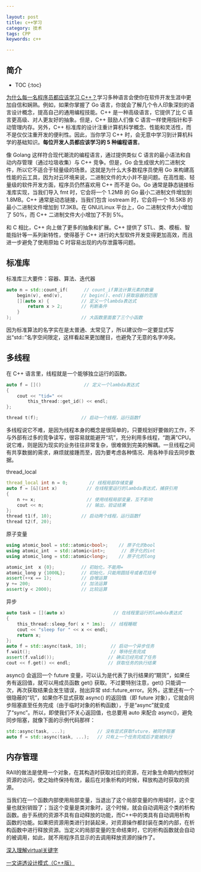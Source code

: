 ```yaml
---

layout: post
title: c++学习
category: 技术
tags: CPP
keywords: c++

---
```


## 简介

* TOC
{:toc}


[为什么每一名程序员都应该学习 C++？](https://mp.weixin.qq.com/s/3T2n3yfcHYANymteMZ_PZA)学习多种语言会使你在软件开发生涯中更加自信和娴熟。例如，如果你掌握了 Go 语言，你就会了解几个令人印象深刻的语言设计概念，提高自己的通用编程技能。C++ 是一种高级语言，它提供了比 C 语言更高级、对人更友好的抽象。但是，C++ 鼓励人们像 C 语言一样使用指针和手动管理内存。另外，C++ 标准库的设计注重计算机科学概念、性能和灵活性，而不是仅仅注重开发的便利性。因此，当你学习 C++ 时，会无意中学习到计算机科学的基础知识。**每位开发人员都应该学习的 5 种编程语言**。

像 Golang 这样符合现代潮流的编程语言，通过提供类似 C 语言的最小语法和自动内存管理（通过垃圾收集）与 C++ 竞争。但是，Go 会生成很大的二进制文件，所以它不适合于轻量级的场景。这就是为什么大多数程序员使用 Go 来构建高性能的云工具，因为对云环境来说，二进制文件的大小并不是问题。在高性能、轻量级的软件开发方面，程序员仍然喜欢用 C++ 而不是 Go。Go 通常是静态链接标准库实现，当我们导入 fmt 时，它会将一个 1.2MB 的 Go 最小二进制文件增加到 1.8MB。C++ 通常是动态链接，当我们包含 iostream 时，它会将一个 16.5KB 的最小二进制文件增加到 17.3KB。在 GNU/Linux 平台上，Go 二进制文件大小增加了 50%，而 C++ 二进制文件大小增加了不到 5%。

和 C 相比，C++ 向上做了更多的抽象和扩展。C++ 提供了 STL、类、模板、智能指针等一系列新特性，使得基于 C++ 进行的大型软件开发变得更加高效，而且进一步避免了使用原始 C 时容易出现的内存泄露等问题。

## 标准库

标准库三大要件：容器、算法、迭代器

```c++
auto n = std::count_if(      // count_if算法计算元素的数量
    begin(v), end(v),       // begin()、end()获取容器的范围
    [](auto x) {            // 定义一个lambda表达式
        return x > 2;       // 判断条件
    }
);                          // 大函数里面套了三个小函数
```

因为标准算法的名字实在是太普通、太常见了，所以建议你一定要显式写出“std::”名字空间限定，这样看起来更加醒目，也避免了无意的名字冲突。


## 多线程
在 C++ 语言里，线程就是一个能够独立运行的函数。

```c++
auto f = []()                // 定义一个lambda表达式
{
    cout << "tid=" <<
        this_thread::get_id() << endl;
};

thread t(f);                // 启动一个线程，运行函数f
```

多线程说它不难，是因为线程本身的概念是很简单的，只要规划好要做的工作，不与外部有过多的竞争读写，很容易就能避开“坑”，充分利用多线程，“跑满”CPU。说它难，则是因为现实的业务往往非常复杂，很难做到完美的解耦。一旦线程之间有共享数据的需求，麻烦就接踵而至，因为要考虑各种情况、用各种手段去同步数据。

thread_local
```c++
thread_local int n = 0;        // 线程局部存储变量
auto f = [&](int x)           // 在线程里运行的lambda表达式，捕获引用
{   
    n += x;                   // 使用线程局部变量，互不影响
    cout << n;                // 输出，验证结果
};  
thread t1(f, 10);           // 启动两个线程，运行函数f
thread t2(f, 20);
```

原子变量

```c++
using atomic_bool = std::atomic<bool>;    // 原子化的bool
using atomic_int  = std::atomic<int>;      // 原子化的int
using atomic_long = std::atomic<long>;    // 原子化的long

atomic_int  x {0};          // 初始化，不能用=
atomic_long y {1000L};      // 初始化，只能用圆括号或者花括号
assert(++x == 1);           // 自增运算
y += 200;                   // 加法运算
assert(y < 2000);           // 比较运算 
```
异步
```c++
auto task = [](auto x)                  // 在线程里运行的lambda表达式
{
    this_thread::sleep_for( x * 1ms);  // 线程睡眠
    cout << "sleep for " << x << endl;
    return x;
};
auto f = std::async(task, 10);         // 启动一个异步任务
f.wait();                              // 等待任务完成
assert(f.valid());                    // 确实已经完成了任务
cout << f.get() << endl;              // 获取任务的执行结果
```
async() 会返回一个 future 变量，可以认为是代表了执行结果的“期货”，如果任务有返回值，就可以用成员函数 get() 获取。不过要特别注意，get() 只能调一次，再次获取结果会发生错误，抛出异常 std::future_error。另外，这里还有一个很隐蔽的“坑”，如果你不显式获取 async() 的返回值（即 future 对象），它就会同步阻塞直至任务完成（由于临时对象的析构函数），于是“async”就变成了“sync”。所以，即使我们不关心返回值，也总要用 auto 来配合 async()，避免同步阻塞，就像下面的示例代码那样：
```c++
std::async(task, ...);            // 没有显式获取future，被同步阻塞
auto f = std::async(task, ...);   // 只有上一个任务完成后才能被执行
```

## 内存管理

RAII的做法是使用一个对象，在其构造时获取对应的资源，在对象生命期内控制对资源的访问，使之始终保持有效，最后在对象析构的时候，释放构造时获取的资源。

当我们在一个函数内部使用局部变量，当退出了这个局部变量的作用域时，这个变量也就别销毁了；当这个变量是类对象时，这个时候，就会自动调用这个类的析构函数。由于系统的资源不具有自动释放的功能，而C++中的类具有自动调用析构函数的功能。如果把资源用类进行封装起来，对资源操作都封装在类的内部，在析构函数中进行释放资源。当定义的局部变量的生命结束时，它的析构函数就会自动的被调用，如此，就不用程序员显示的去调用释放资源的操作了。


[深入理解virtual关键字](https://mp.weixin.qq.com/s/fvgU5iBP9_0yZOsX0no_Cg)

[一文讲透设计模式（C++版）](https://mp.weixin.qq.com/s/dNg1CymE13_uHe9bQsCL-g)